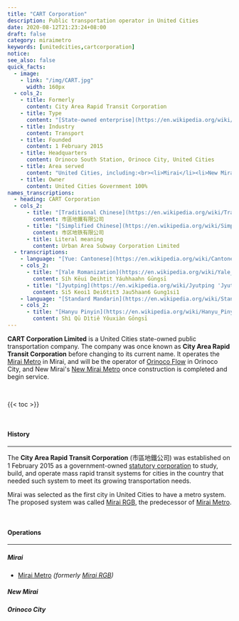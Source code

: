 ```yaml
---
title: "CART Corporation"
description: Public transportation operator in United Cities
date: 2020-08-12T21:23:24+08:00
draft: false
category: miraimetro
keywords: [unitedcities,cartcorporation]
notice:
see_also: false
quick_facts:
  - image: 
    - link: "/img/CART.jpg"
      width: 160px
  - cols_2:
    - title: Formerly
      content: City Area Rapid Transit Corporation
    - title: Type
      content: "[State-owned enterprise](https://en.wikipedia.org/wiki/State-owned_enterprise 'State-owned enterprise')"
    - title: Industry
      content: Transport
    - title: Founded
      content: 1 February 2015
    - title: Headquarters
      content: Orinoco South Station, Orinoco City, United Cities
    - title: Area served
      content: "United Cities, including:<br><li>Mirai</li><li>New Mirai</li><li>Orinoco City</li>"
    - title: Owner
      content: United Cities Government 100%
names_transcriptions:
  - heading: CART Corporation
  - cols_2:
      - title: "[Traditional Chinese](https://en.wikipedia.org/wiki/Traditional_Chinese_characters 'Traditional Chinese characters')"
        content: 市區地鐵有限公司
      - title: "[Simplified Chinese](https://en.wikipedia.org/wiki/Simplified_Chinese_characters 'Simplified Chinese characters')"
        content: 市区地铁有限公司
      - title: Literal meaning
        content: Urban Area Subway Corporation Limited
  - transcriptions:
    - language: "[Yue: Cantonese](https://en.wikipedia.org/wiki/Cantonese 'Cantonese')"
    - cols_2:
      - title: "[Yale Romanization](https://en.wikipedia.org/wiki/Yale_romanization_of_Cantonese 'Yale romanization of Cantonese')"
        content: Síh Kēui Deihtit Yáuhhaahn Gūngsī
      - title: "[Jyutping](https://en.wikipedia.org/wiki/Jyutping 'Jyutping')"
        content: Si5 Keoi1 Dei6tit3 Jau5haan6 Gung1si1
    - language: "[Standard Mandarin](https://en.wikipedia.org/wiki/Standard_Chinese 'Standard Chinese')"
    - cols_2:
      - title: "[Hanyu Pinyin](https://en.wikipedia.org/wiki/Hanyu_Pinyin 'Pinyin')"
        content: Shì Qū Dìtiě Yǒuxiàn Gōngsī
---
```


**CART Corporation Limited** is a United Cities state-owned public transportation company. The company was once known as **City Area Rapid Transit Corporation** before changing to its current name. It operates the [Mirai Metro](/wiki/mirai-metro "Mirai Metro") in Mirai, and will be the operator of [Orinoco Flow](/wiki/orinoco-flow "Orinoco Flow") in Orinoco City, and New Mirai's [New Mirai Metro](/wiki/new-mirai-metro "New Mirai Metro") once construction is completed and begin service.

<br>

{{< toc >}}

<br>

#### History

---

The **City Area Rapid Transit Corporation** (市區地鐵公司) was established on 1 February 2015 as a government-owned [statutory corporation](https://en.wikipedia.org/wiki/Statutory_corporation "Statutory corporation") to study, build, and operate mass rapid transit systems for cities in the country that needed such system to meet its growing transportation needs.

Mirai was selected as the first city in United Cities to have a metro system. The proposed system was called [Mirai RGB](/wki/mirai-rgb "Mirai RGB"), the predecessor of [Mirai Metro](/wiki/mirai-metro "Mirai Metro").

<BR>

#### Operations

---

##### Mirai

- [Mirai Metro](/wiki/mirai-metro "Mirai Metro") *(formerly [Mirai RGB](/wki/mirai-rgb "Mirai RGB"))*


##### New Mirai



##### Orinoco City